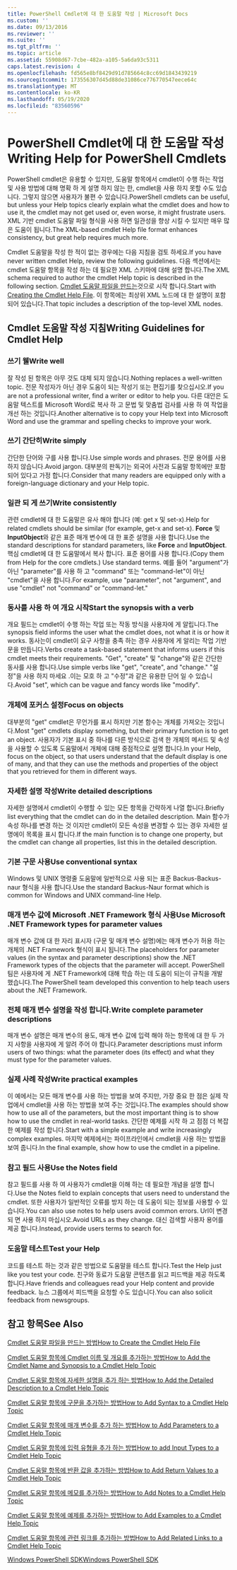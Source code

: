 ```yaml
---
title: PowerShell Cmdlet에 대 한 도움말 작성 | Microsoft Docs
ms.custom: ''
ms.date: 09/13/2016
ms.reviewer: ''
ms.suite: ''
ms.tgt_pltfrm: ''
ms.topic: article
ms.assetid: 55908d67-7cbe-482a-a105-5a6da93c5311
caps.latest.revision: 4
ms.openlocfilehash: fd565e8bf8429d91d785664c8cc69d1843439219
ms.sourcegitcommit: 173556307d45d88de31086ce776770547eece64c
ms.translationtype: MT
ms.contentlocale: ko-KR
ms.lasthandoff: 05/19/2020
ms.locfileid: "83560596"
---
```

# <a name="writing-help-for-powershell-cmdlets"></a><span data-ttu-id="b2cd9-102">PowerShell Cmdlet에 대 한 도움말 작성</span><span class="sxs-lookup"><span data-stu-id="b2cd9-102">Writing Help for PowerShell Cmdlets</span></span>

<span data-ttu-id="b2cd9-103">PowerShell cmdlet은 유용할 수 있지만, 도움말 항목에서 cmdlet이 수행 하는 작업 및 사용 방법에 대해 명확 하 게 설명 하지 않는 한, cmdlet을 사용 하지 못할 수도 있습니다. 그렇지 않으면 사용자가 불편 수 있습니다.</span><span class="sxs-lookup"><span data-stu-id="b2cd9-103">PowerShell cmdlets can be useful, but unless your Help topics clearly explain what the cmdlet does and how to use it, the cmdlet may not get used or, even worse, it might frustrate users.</span></span>
<span data-ttu-id="b2cd9-104">XML 기반 cmdlet 도움말 파일 형식을 사용 하면 일관성을 향상 시킬 수 있지만 매우 많은 도움이 됩니다.</span><span class="sxs-lookup"><span data-stu-id="b2cd9-104">The XML-based cmdlet Help file format enhances consistency, but great help requires much more.</span></span>

<span data-ttu-id="b2cd9-105">Cmdlet 도움말을 작성 한 적이 없는 경우에는 다음 지침을 검토 하세요.</span><span class="sxs-lookup"><span data-stu-id="b2cd9-105">If you have never written cmdlet Help, review the following guidelines.</span></span>
<span data-ttu-id="b2cd9-106">다음 섹션에서는 cmdlet 도움말 항목을 작성 하는 데 필요한 XML 스키마에 대해 설명 합니다.</span><span class="sxs-lookup"><span data-stu-id="b2cd9-106">The XML schema required to author the cmdlet Help topic is described in the following section.</span></span>
<span data-ttu-id="b2cd9-107">[Cmdlet 도움말 파일을 만드는](./how-to-create-the-cmdlet-help-file.md)것으로 시작 합니다.</span><span class="sxs-lookup"><span data-stu-id="b2cd9-107">Start with [Creating the Cmdlet Help File](./how-to-create-the-cmdlet-help-file.md).</span></span>
<span data-ttu-id="b2cd9-108">이 항목에는 최상위 XML 노드에 대 한 설명이 포함 되어 있습니다.</span><span class="sxs-lookup"><span data-stu-id="b2cd9-108">That topic includes a description of the top-level XML nodes.</span></span>

## <a name="writing-guidelines-for-cmdlet-help"></a><span data-ttu-id="b2cd9-109">Cmdlet 도움말 작성 지침</span><span class="sxs-lookup"><span data-stu-id="b2cd9-109">Writing Guidelines for Cmdlet Help</span></span>

### <a name="write-well"></a><span data-ttu-id="b2cd9-110">쓰기 웰</span><span class="sxs-lookup"><span data-stu-id="b2cd9-110">Write well</span></span>
<span data-ttu-id="b2cd9-111">잘 작성 된 항목은 아무 것도 대체 되지 않습니다.</span><span class="sxs-lookup"><span data-stu-id="b2cd9-111">Nothing replaces a well-written topic.</span></span>
<span data-ttu-id="b2cd9-112">전문 작성자가 아닌 경우 도움이 되는 작성기 또는 편집기를 찾으십시오.</span><span class="sxs-lookup"><span data-stu-id="b2cd9-112">If you are not a professional writer, find a writer or editor to help you.</span></span>
<span data-ttu-id="b2cd9-113">다른 대안은 도움말 텍스트를 Microsoft Word로 복사 하 고 문법 및 맞춤법 검사를 사용 하 여 작업을 개선 하는 것입니다.</span><span class="sxs-lookup"><span data-stu-id="b2cd9-113">Another alternative is to copy your Help text into Microsoft Word and use the grammar and spelling checks to improve your work.</span></span>

### <a name="write-simply"></a><span data-ttu-id="b2cd9-114">쓰기 간단히</span><span class="sxs-lookup"><span data-stu-id="b2cd9-114">Write simply</span></span>
<span data-ttu-id="b2cd9-115">간단한 단어와 구를 사용 합니다.</span><span class="sxs-lookup"><span data-stu-id="b2cd9-115">Use simple words and phrases.</span></span>
<span data-ttu-id="b2cd9-116">전문 용어를 사용하지 않습니다.</span><span class="sxs-lookup"><span data-stu-id="b2cd9-116">Avoid jargon.</span></span>
<span data-ttu-id="b2cd9-117">대부분의 판독기는 외국어 사전과 도움말 항목에만 포함 되어 있다고 가정 합니다.</span><span class="sxs-lookup"><span data-stu-id="b2cd9-117">Consider that many readers are equipped only with a foreign-language dictionary and your Help topic.</span></span>

### <a name="write-consistently"></a><span data-ttu-id="b2cd9-118">일관 되 게 쓰기</span><span class="sxs-lookup"><span data-stu-id="b2cd9-118">Write consistently</span></span>
<span data-ttu-id="b2cd9-119">관련 cmdlet에 대 한 도움말은 유사 해야 합니다 (예: get x 및 set-x).</span><span class="sxs-lookup"><span data-stu-id="b2cd9-119">Help for related cmdlets should be similar (for example, get-x and set-x).</span></span>
<span data-ttu-id="b2cd9-120">**Force** 및 **InputObject**와 같은 표준 매개 변수에 대 한 표준 설명을 사용 합니다.</span><span class="sxs-lookup"><span data-stu-id="b2cd9-120">Use the standard descriptions for standard parameters, like **Force** and **InputObject**.</span></span>
<span data-ttu-id="b2cd9-121">핵심 cmdlet에 대 한 도움말에서 복사 합니다. 표준 용어를 사용 합니다.</span><span class="sxs-lookup"><span data-stu-id="b2cd9-121">(Copy them from Help for the core cmdlets.) Use standard terms.</span></span>
<span data-ttu-id="b2cd9-122">예를 들어 "argument"가 아닌 "parameter"를 사용 하 고 "command" 또는 "command-let"이 아닌 "cmdlet"을 사용 합니다.</span><span class="sxs-lookup"><span data-stu-id="b2cd9-122">For example, use "parameter", not "argument", and use "cmdlet" not "command" or "command-let."</span></span>

### <a name="start-the-synopsis-with-a-verb"></a><span data-ttu-id="b2cd9-123">동사를 사용 하 여 개요 시작</span><span class="sxs-lookup"><span data-stu-id="b2cd9-123">Start the synopsis with a verb</span></span>
<span data-ttu-id="b2cd9-124">개요 필드는 cmdlet이 수행 하는 작업 또는 작동 방식을 사용자에 게 알립니다.</span><span class="sxs-lookup"><span data-stu-id="b2cd9-124">The synopsis field informs the user what the cmdlet does, not what it is or how it works.</span></span>
<span data-ttu-id="b2cd9-125">동사는이 cmdlet이 요구 사항을 충족 하는 경우 사용자에 게 알리는 작업 기반 문을 만듭니다.</span><span class="sxs-lookup"><span data-stu-id="b2cd9-125">Verbs create a task-based statement that informs users if this cmdlet meets their requirements.</span></span>
<span data-ttu-id="b2cd9-126">"Get", "create" 및 "change"와 같은 간단한 동사를 사용 합니다.</span><span class="sxs-lookup"><span data-stu-id="b2cd9-126">Use simple verbs like "get", "create", and "change."</span></span>
<span data-ttu-id="b2cd9-127">"설정"을 사용 하지 마세요 .이는 모호 하 고 "수정"과 같은 유용한 단어 일 수 있습니다.</span><span class="sxs-lookup"><span data-stu-id="b2cd9-127">Avoid "set", which can be vague and fancy words like "modify".</span></span>

### <a name="focus-on-objects"></a><span data-ttu-id="b2cd9-128">개체에 포커스 설정</span><span class="sxs-lookup"><span data-stu-id="b2cd9-128">Focus on objects</span></span>
<span data-ttu-id="b2cd9-129">대부분의 "get" cmdlet은 무언가를 표시 하지만 기본 함수는 개체를 가져오는 것입니다.</span><span class="sxs-lookup"><span data-stu-id="b2cd9-129">Most "get" cmdlets display something, but their primary function is to get an object.</span></span>
<span data-ttu-id="b2cd9-130">사용자가 기본 표시 중 하나를 다른 방식으로 검색 한 개체의 메서드 및 속성을 사용할 수 있도록 도움말에서 개체에 대해 중점적으로 설명 합니다.</span><span class="sxs-lookup"><span data-stu-id="b2cd9-130">In your Help, focus on the object, so that users understand that the default display is one of many, and that they can use the methods and properties of the object that you retrieved for them in different ways.</span></span>

### <a name="write-detailed-descriptions"></a><span data-ttu-id="b2cd9-131">자세한 설명 작성</span><span class="sxs-lookup"><span data-stu-id="b2cd9-131">Write detailed descriptions</span></span>
<span data-ttu-id="b2cd9-132">자세한 설명에서 cmdlet이 수행할 수 있는 모든 항목을 간략하게 나열 합니다.</span><span class="sxs-lookup"><span data-stu-id="b2cd9-132">Briefly list everything that the cmdlet can do in the detailed description.</span></span>
<span data-ttu-id="b2cd9-133">Main 함수가 속성 하나를 변경 하는 것 이지만 cmdlet이 모든 속성을 변경할 수 있는 경우 자세한 설명에이 목록을 표시 합니다.</span><span class="sxs-lookup"><span data-stu-id="b2cd9-133">If the main function is to change one property, but the cmdlet can change all properties, list this in the detailed description.</span></span>

### <a name="use-conventional-syntax"></a><span data-ttu-id="b2cd9-134">기본 구문 사용</span><span class="sxs-lookup"><span data-stu-id="b2cd9-134">Use conventional syntax</span></span>
<span data-ttu-id="b2cd9-135">Windows 및 UNIX 명령줄 도움말에 일반적으로 사용 되는 표준 Backus-Backus-naur 형식을 사용 합니다.</span><span class="sxs-lookup"><span data-stu-id="b2cd9-135">Use the standard Backus-Naur format which is common for Windows and UNIX command-line Help.</span></span>

### <a name="use-microsoft-net-framework-types-for-parameter-values"></a><span data-ttu-id="b2cd9-136">매개 변수 값에 Microsoft .NET Framework 형식 사용</span><span class="sxs-lookup"><span data-stu-id="b2cd9-136">Use Microsoft .NET Framework types for parameter values</span></span>
<span data-ttu-id="b2cd9-137">매개 변수 값에 대 한 자리 표시자 (구문 및 매개 변수 설명)에는 매개 변수가 허용 하는 개체의 .NET Framework 형식이 표시 됩니다.</span><span class="sxs-lookup"><span data-stu-id="b2cd9-137">The placeholders for parameter values (in the syntax and parameter descriptions) show the .NET Framework types of the objects that the parameter will accept.</span></span>
<span data-ttu-id="b2cd9-138">PowerShell 팀은 사용자에 게 .NET Framework에 대해 학습 하는 데 도움이 되는이 규칙을 개발 했습니다.</span><span class="sxs-lookup"><span data-stu-id="b2cd9-138">The PowerShell team developed this convention to help teach users about the .NET Framework.</span></span>

### <a name="write-complete-parameter-descriptions"></a><span data-ttu-id="b2cd9-139">전체 매개 변수 설명을 작성 합니다.</span><span class="sxs-lookup"><span data-stu-id="b2cd9-139">Write complete parameter descriptions</span></span>
<span data-ttu-id="b2cd9-140">매개 변수 설명은 매개 변수의 용도, 매개 변수 값에 입력 해야 하는 항목에 대 한 두 가지 사항을 사용자에 게 알려 주어 야 합니다.</span><span class="sxs-lookup"><span data-stu-id="b2cd9-140">Parameter descriptions must inform users of two things: what the parameter does (its effect) and what they must type for the parameter values.</span></span>

### <a name="write-practical-examples"></a><span data-ttu-id="b2cd9-141">실제 사례 작성</span><span class="sxs-lookup"><span data-stu-id="b2cd9-141">Write practical examples</span></span>
<span data-ttu-id="b2cd9-142">이 예에서는 모든 매개 변수를 사용 하는 방법을 보여 주지만, 가장 중요 한 점은 실제 작업에서 cmdlet을 사용 하는 방법을 보여 주는 것입니다.</span><span class="sxs-lookup"><span data-stu-id="b2cd9-142">The examples should show how to use all of the parameters, but the most important thing is to show how to use the cmdlet in real-world tasks.</span></span>
<span data-ttu-id="b2cd9-143">간단한 예제를 시작 하 고 점점 더 복잡 한 예제를 작성 합니다.</span><span class="sxs-lookup"><span data-stu-id="b2cd9-143">Start with a simple example and write increasingly complex examples.</span></span>
<span data-ttu-id="b2cd9-144">마지막 예제에서는 파이프라인에서 cmdlet을 사용 하는 방법을 보여 줍니다.</span><span class="sxs-lookup"><span data-stu-id="b2cd9-144">In the final example, show how to use the cmdlet in a pipeline.</span></span>

### <a name="use-the-notes-field"></a><span data-ttu-id="b2cd9-145">참고 필드 사용</span><span class="sxs-lookup"><span data-stu-id="b2cd9-145">Use the Notes field</span></span>
<span data-ttu-id="b2cd9-146">참고 필드를 사용 하 여 사용자가 cmdlet을 이해 하는 데 필요한 개념을 설명 합니다.</span><span class="sxs-lookup"><span data-stu-id="b2cd9-146">Use the Notes field to explain concepts that users need to understand the cmdlet.</span></span>
<span data-ttu-id="b2cd9-147">또한 사용자가 일반적인 오류를 방지 하는 데 도움이 되는 정보를 사용할 수 있습니다.</span><span class="sxs-lookup"><span data-stu-id="b2cd9-147">You can also use notes to help users avoid common errors.</span></span>
<span data-ttu-id="b2cd9-148">Url이 변경 되 면 사용 하지 마십시오.</span><span class="sxs-lookup"><span data-stu-id="b2cd9-148">Avoid URLs as they change.</span></span>
<span data-ttu-id="b2cd9-149">대신 검색할 사용자 용어를 제공 합니다.</span><span class="sxs-lookup"><span data-stu-id="b2cd9-149">Instead, provide users terms to search for.</span></span>

### <a name="test-your-help"></a><span data-ttu-id="b2cd9-150">도움말 테스트</span><span class="sxs-lookup"><span data-stu-id="b2cd9-150">Test your Help</span></span>
<span data-ttu-id="b2cd9-151">코드를 테스트 하는 것과 같은 방법으로 도움말을 테스트 합니다.</span><span class="sxs-lookup"><span data-stu-id="b2cd9-151">Test the Help just like you test your code.</span></span>
<span data-ttu-id="b2cd9-152">친구와 동료가 도움말 콘텐츠를 읽고 피드백을 제공 하도록 합니다.</span><span class="sxs-lookup"><span data-stu-id="b2cd9-152">Have friends and colleagues read your Help content and provide feedback.</span></span>
<span data-ttu-id="b2cd9-153">뉴스 그룹에서 피드백을 요청할 수도 있습니다.</span><span class="sxs-lookup"><span data-stu-id="b2cd9-153">You can also solicit feedback from newsgroups.</span></span>

## <a name="see-also"></a><span data-ttu-id="b2cd9-154">참고 항목</span><span class="sxs-lookup"><span data-stu-id="b2cd9-154">See Also</span></span>

 [<span data-ttu-id="b2cd9-155">Cmdlet 도움말 파일을 만드는 방법</span><span class="sxs-lookup"><span data-stu-id="b2cd9-155">How to Create the Cmdlet Help File</span></span>](./how-to-create-the-cmdlet-help-file.md)

 [<span data-ttu-id="b2cd9-156">Cmdlet 도움말 항목에 Cmdlet 이름 및 개요를 추가하는 방법</span><span class="sxs-lookup"><span data-stu-id="b2cd9-156">How to Add the Cmdlet Name and Synopsis to a Cmdlet Help Topic</span></span>](./how-to-add-the-cmdlet-name-and-synopsis-to-a-cmdlet-help-topic.md)

 [<span data-ttu-id="b2cd9-157">Cmdlet 도움말 항목에 자세한 설명을 추가 하는 방법</span><span class="sxs-lookup"><span data-stu-id="b2cd9-157">How to Add the Detailed Description to a Cmdlet Help Topic</span></span>](./how-to-add-a-cmdlet-description.md)

 [<span data-ttu-id="b2cd9-158">Cmdlet 도움말 항목에 구문을 추가하는 방법</span><span class="sxs-lookup"><span data-stu-id="b2cd9-158">How to Add Syntax to a Cmdlet Help Topic</span></span>](./how-to-add-syntax-to-a-cmdlet-help-topic.md)

 [<span data-ttu-id="b2cd9-159">Cmdlet 도움말 항목에 매개 변수를 추가 하는 방법</span><span class="sxs-lookup"><span data-stu-id="b2cd9-159">How to Add Parameters to a Cmdlet Help Topic</span></span>](./how-to-add-parameter-information.md)

 [<span data-ttu-id="b2cd9-160">Cmdlet 도움말 항목에 입력 유형을 추가 하는 방법</span><span class="sxs-lookup"><span data-stu-id="b2cd9-160">How to add Input Types to a Cmdlet Help Topic</span></span>](./how-to-add-input-types-to-a-cmdlet-help-topic.md)

 [<span data-ttu-id="b2cd9-161">Cmdlet 도움말 항목에 반환 값을 추가하는 방법</span><span class="sxs-lookup"><span data-stu-id="b2cd9-161">How to Add Return Values to a Cmdlet Help Topic</span></span>](./how-to-add-return-values-to-a-cmdlet-help-topic.md)

 [<span data-ttu-id="b2cd9-162">Cmdlet 도움말 항목에 메모를 추가하는 방법</span><span class="sxs-lookup"><span data-stu-id="b2cd9-162">How to Add Notes to a Cmdlet Help Topic</span></span>](./how-to-add-notes-to-a-cmdlet-help-topic.md)

 [<span data-ttu-id="b2cd9-163">Cmdlet 도움말 항목에 예제를 추가하는 방법</span><span class="sxs-lookup"><span data-stu-id="b2cd9-163">How to Add Examples to a Cmdlet Help Topic</span></span>](./how-to-add-examples-to-a-cmdlet-help-topic.md)

 [<span data-ttu-id="b2cd9-164">Cmdlet 도움말 항목에 관련 링크를 추가하는 방법</span><span class="sxs-lookup"><span data-stu-id="b2cd9-164">How to Add Related Links to a Cmdlet Help Topic</span></span>](./how-to-add-related-links-to-a-cmdlet-help-topic.md)

 [<span data-ttu-id="b2cd9-165">Windows PowerShell SDK</span><span class="sxs-lookup"><span data-stu-id="b2cd9-165">Windows PowerShell SDK</span></span>](../windows-powershell-reference.md)
